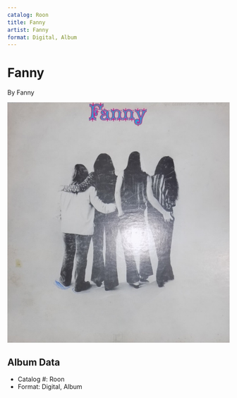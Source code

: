 ```yaml
---
catalog: Roon
title: Fanny
artist: Fanny
format: Digital, Album
---
```


# Fanny

By Fanny

![](../../assets/albumcovers/Fanny-Fanny.png)

## Album Data

- Catalog #: Roon
- Format: Digital, Album

